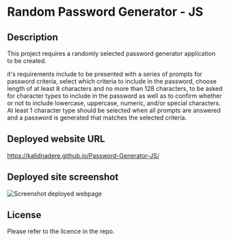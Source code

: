 # Random Password Generator - JS


## Description

This project requires a randomly selected password generator application to be created.

it's requirements include to be presented with a series of prompts for password criteria, select which criteria to include in the password, choose length of at least 8 characters and no more than 128 characters, to be asked for character types to include in the password as well as to confirm whether or not to include lowercase, uppercase, numeric, and/or special characters.
At least 1 character type should be selected when all prompts are answered and a password is generated that matches the selected criteria.


## Deployed website URL

https://kalidnadere.github.io/Password-Generator-JS/



## Deployed site screenshot

![Screenshot deployed webpage](https://github.com/KalidNadere/Password-Generator-JS/assets/131591052/0b7fd223-357f-4e71-a534-751176ba885d)



## License

Please refer to the licence in the repo.
